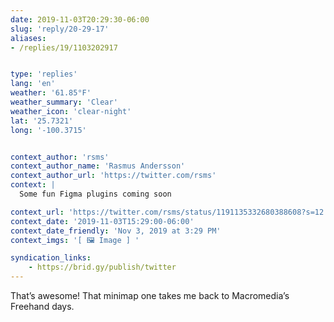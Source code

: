 ```yaml
---
date: 2019-11-03T20:29:30-06:00
slug: 'reply/20-29-17'
aliases:
- /replies/19/1103202917


type: 'replies'
lang: 'en'
weather: '61.85°F'
weather_summary: 'Clear'
weather_icon: 'clear-night'
lat: '25.7321'
long: '-100.3715'


context_author: 'rsms'
context_author_name: 'Rasmus Andersson'
context_author_url: 'https://twitter.com/rsms'
context: |
  Some fun Figma plugins coming soon‪

context_url: 'https://twitter.com/rsms/status/1191135332680388608?s=12'
context_date: '2019-11-03T15:29:00-06:00'
context_date_friendly: 'Nov 3, 2019 at 3:29 PM'
context_imgs: '[ 🖼 Image ] '

syndication_links:
    - https://brid.gy/publish/twitter
---
```

That’s awesome! That minimap one takes me back to Macromedia’s Freehand days.

